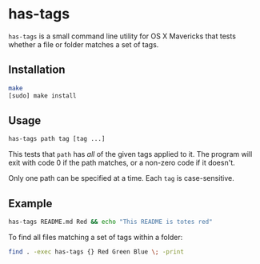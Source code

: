 # has-tags

`has-tags` is a small command line utility for OS X Mavericks that tests whether
a file or folder matches a set of tags.

## Installation

```sh
make
[sudo] make install
```

## Usage

```sh
has-tags path tag [tag ...]
```

This tests that `path` has _all_ of the given tags applied to it. The program
will exit with code 0 if the path matches, or a non-zero code if it doesn't.

Only one path can be specified at a time. Each `tag` is case-sensitive.

## Example

```sh
has-tags README.md Red && echo "This README is totes red"
```

To find all files matching a set of tags within a folder:

```sh
find . -exec has-tags {} Red Green Blue \; -print
```
